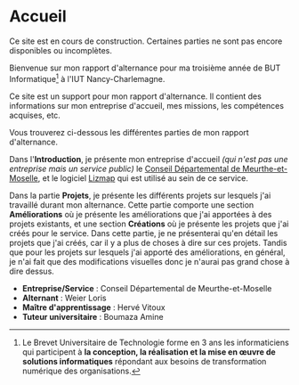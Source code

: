# Accueil

<script setup>
import CustomContainer from '/components/CustomContainer.vue'
</script>

<custom-container type="warning">
<p>Ce site est en cours de construction. Certaines parties ne sont pas encore disponibles ou incomplètes.</p>
</custom-container>

Bienvenue sur mon rapport d'alternance pour ma troisième année de BUT Informatique[^1] à l'IUT Nancy-Charlemagne.

Ce site est un support pour mon rapport d'alternance. 
Il contient des informations sur mon entreprise d'accueil, mes missions, les compétences acquises, etc.

Vous trouverez ci-dessous les différentes parties de mon rapport d'alternance.

Dans l'**Introduction**, je présente mon entreprise d'accueil *(qui n'est pas une entreprise mais un service public)*
le [Conseil Départemental de Meurthe-et-Moselle](https://www.meurthe-et-moselle.fr/),
et le logiciel [Lizmap](https://www.lizmap.com/) qui est utilisé au sein de ce service.

Dans la partie **Projets**, je présente les différents projets sur lesquels j'ai travaillé durant mon alternance.
Cette partie comporte une section **Améliorations** où je présente les améliorations que j'ai apportées à des projets existants,
et une section **Créations** où je présente les projets que j'ai créés pour le service.
Dans cette partie, je ne présenterai qu'en détail les projets que j'ai créés, car il y a plus de choses à dire sur ces projets.
Tandis que pour les projets sur lesquels j'ai apporté des améliorations, en général, je n'ai fait que des modifications visuelles donc je n'aurai pas grand chose à dire dessus.

<custom-container type="info">
<ul>
    <li><strong>Entreprise/Service</strong> : Conseil Départemental de Meurthe-et-Moselle</li>
    <li><strong>Alternant</strong> : Weier Loris</li>
    <li><strong>Maître d'apprentissage</strong> : Hervé Vitoux</li>
    <li><strong>Tuteur universitaire</strong> : Boumaza Amine</li>
</ul>
</custom-container>

[^1]: Le Brevet Universitaire de Technologie forme en 3 ans les informaticiens qui participent à **la conception, 
la réalisation et la mise en œuvre de solutions informatiques** répondant aux besoins de transformation numérique des organisations.